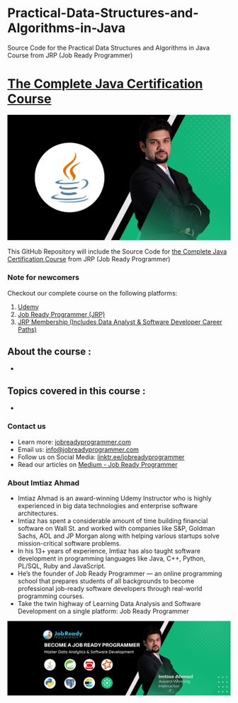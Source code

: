 # Practical-Data-Structures-and-Algorithms-in-Java
Source Code for the Practical Data Structures and Algorithms in Java Course from JRP (Job Ready Programmer)

# [The Complete Java Certification Course](https://www.udemy.com/course/master-practical-java-development/)

<img title="JRP The Complete Java Certification Course New Banner" alt="JRP The Complete Java Certification Course New Banner" src="https://raw.githubusercontent.com/JobReadyProgrammer/The-Complete-Java-Certification-Course/refs/heads/main/JRP%20The%20Complete%20Java%20Certification%20Course%20New%20Banner.png">

This GitHub Repository will include the Source Code for [the Complete Java Certification Course](https://www.udemy.com/course/master-practical-java-development/) from JRP (Job Ready Programmer)

### Note for newcomers

Checkout our complete course on the following platforms:
1. [Udemy](https://www.udemy.com/course/the-complete-python-developer-certification-course/)
2. [Job Ready Programmer (JRP)](https://www.jobreadyprogrammer.com/p/the-complete-python-certification-course)
3. [JRP Membership (Includes Data Analyst & Software Developer Career Paths)](https://www.jobreadyprogrammer.com/p/all-access-pass?coupon_code=GET_HIRED_ALREADY)

## About the course :

- 

## Topics covered in this course :

- 

### Contact us
- Learn more: [jobreadyprogrammer.com](https://jobreadyprogrammer.com/)
- Email us: info@jobreadyprogrammer.com
- Follow us on Social Media: [linktr.ee/jobreadyprogrammer](https://linktr.ee/jobreadyprogrammer)
- Read our articles on [Medium - Job Ready Programmer](https://jobreadyprogrammer.medium.com/)

### About Imtiaz Ahmad

- Imtiaz Ahmad is an award-winning Udemy Instructor who is highly experienced in big data technologies and enterprise software architectures.
- Imtiaz has spent a considerable amount of time building financial software on Wall St. and worked with companies like S&P, Goldman Sachs, AOL and JP Morgan along with helping various startups solve mission-critical software problems.
- In his 13+ years of experience, Imtiaz has also taught software development in programming languages like Java, C++, Python, PL/SQL, Ruby and JavaScript.
- He’s the founder of Job Ready Programmer — an online programming school that prepares students of all backgrounds to become professional job-ready software developers through real-world programming courses.
- Take the twin highway of Learning Data Analysis and Software Development on a single platform: Job Ready Programmer

<img title="a title" alt="Alt text" src="https://raw.githubusercontent.com/JobReadyProgrammer/JobReadyProgrammer/main/JRP_GitHub_Banner.png" onclick="https://www.jobreadyprogrammer.com/p/all-access-pass?coupon_code=GET_HIRED_ALREADY">
